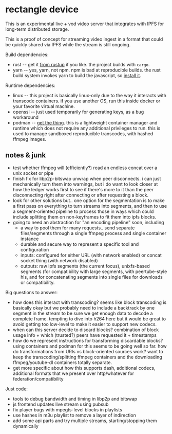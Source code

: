 rectangle device
================

This is an experimental live + vod video server that integrates with IPFS for long-term distributed storage.

This is a proof of concept for streaming video ingest in a format that could be quickly shared via IPFS while the stream is still ongoing.

Build dependencies:
- rust -- get it [from rustup](https://rustup.rs/) if you like. the project builds with `cargo`.
- yarn -- yes, yarn, not npm. npm is bad at reproducible builds. the rust build system invokes yarn to build the javascript, so [install it](https://yarnpkg.com/).

Runtime dependencies:
- linux -- this project is basically linux-only due to the way it interacts
  with transcode containers. if you use another OS, run this inside docker or your favorite virtual machine.
- openssl -- just used temporarily for generating keys, as a bug workaround
- podman -- [get the thing](https://podman.io/getting-started/installation). this is a lightweight container manager and runtime which does not require any additional privileges to run. this is used to manage sandboxed reproducible transcodes, with hashed ffmpeg images.


notes & junk
------------

- test whether ffmpeg will (efficiently?) read an endless concat over a unix socket or pipe
- finish fix for libp2p-bitswap unwrap when peer disconnects. i can just mechanically turn them into warnings, but i do want to look closer at how the ledger works first to see if there's more to it than the peer disconnecting right after connecting or after requesting a block.
- look for other solutions but.. one option for the segmentation is to make a first pass on everything to turn streams into segments, and then to use a segment-oriented pipeline to process those in ways which could include splitting them on non-keyframes to fit them into ipfs blocks.
- going to need an abstraction for "an encoding pipeline" soon, including
  - a way to pool them for many requests.. send separate files/segments through a single ffmpeg process and single container instance
  - durable and secure way to represent a specific tool and configuration
  - inputs: configured for either URL (with network enabled) or concat socket thing (with network disabled)
  - outputs: raw ipfs segments (the current focus), unixfs-based segments (for compatibility with large segments, with peertube-style hls, and for concatenating segments into single files for downloads or compatibility. 

Big questions to answer:
- how does this interact with transcoding? seems like block transcoding is basically okay but we probably need to include a backtrack by one segment in the stream to be sure we get enough data to decode a complete frame. tempting to dive into h264 here but it would be great to avoid getting too low-level to make it easier to support new codecs.
- when can this server decide to discard blocks? combination of block usage info + which (trusted?) peers have requested it + timestamps
- how do we represent instructions for transforming discardable blocks? using containers and podman for this seems to be going well so far. how do transformations from URIs vs block-oriented sources work? want to keep the transcoding/splitting ffmpeg containers and the downloading ffmpeg/youtube-dl containers totally separate.
- get more specific about how this supports dash, additional codecs, additional formats that we present over http/whatever for federation/compatibility

Just code:
- tools to debug bandwidth and timing in libp2p and bitswap
- js frontend updates live stream using pubsub
- fix player bugs with mpegts-level blocks in playlists
- use hashes in m3u playlist to remove a layer of indirection
- add some api parts and try multiple streams, starting/stopping them dynamically

